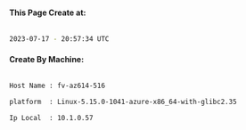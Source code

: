 
   
#### This Page Create at:

```bash

2023-07-17 - 20:57:34 UTC

```

#### Create By Machine:

```bash

Host Name : fv-az614-516

platform  : Linux-5.15.0-1041-azure-x86_64-with-glibc2.35

Ip Local  : 10.1.0.57

```

